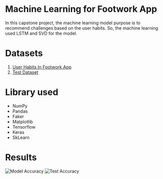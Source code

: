 # Machine Learning for Footwork App
In this capstone project, the machine learning model purpose is to recommend challenges based on the user habits. So, the machine learning used LSTM and SVD for the model.

# Datasets
1. [User Habits In Footwork App](https://www.kaggle.com/datasets/kelleh/user-habits-in-footwork/data)
2. [Test Dataset](https://www.kaggle.com/datasets/kelleh/carbon-emission-and-distance-of-user-habits/data)

# Library used
- NumPy
- Pandas
- Faker
- Matplotlib
- Tensorflow
- Keras
- SkLearn

# Results
![Model Accuracy](https://github.com/kellyfelicia/FootworkChallenge/blob/master/results/Screenshot%202024-12-12%20104609.png)
![Test Accuracy](https://github.com/kellyfelicia/FootworkChallenge/blob/master/results/Screenshot%202024-12-12%20104623.png)
